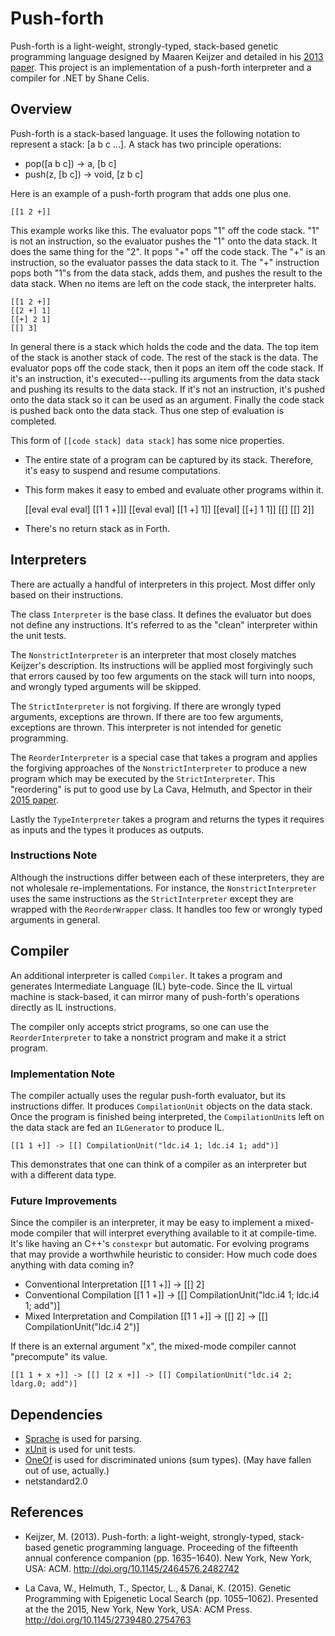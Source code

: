 Push-forth
==========

Push-forth is a light-weight, strongly-typed, stack-based genetic programming language designed by Maaren Keijzer and detailed in his [2013 paper](https://www.lri.fr/~hansen/proceedings/2013/GECCO/companion/p1635.pdf).  This project is an implementation of a push-forth interpreter and a compiler for .NET by Shane Celis.

Overview
--------

Push-forth is a stack-based language.  It uses the following notation to represent a stack: [a b c ...].  A stack has two principle operations:

* pop([a b c]) -> a, [b c]
* push(z, [b c]) -> void, [z b c]

Here is an example of a push-forth program that adds one plus one.

    [[1 2 +]]

This example works like this.  The evaluator pops "1" off the code stack.  "1" is not an instruction, so the evaluator pushes the "1" onto the data stack.  It does the same thing for the "2".  It pops "+" off the code stack.  The "+" is an instruction, so the evaluator passes the data stack to it.  The "+" instruction pops both "1"s from the data stack, adds them, and pushes the result to the data stack.  When no items are left on the code stack, the interpreter halts.

    [[1 2 +]]
    [[2 +] 1]
    [[+] 2 1]
    [[] 3]

In general there is a stack which holds the code and the data.  The top item of the stack is another stack of code.  The rest of the stack is the data.  The evaluator pops off the code stack, then it pops an item off the code stack.  If it's an instruction, it's executed---pulling its arguments from the data stack and pushing its results to the data stack.  If it's not an instruction, it's pushed onto the data stack so it can be used as an argument.  Finally the code stack is pushed back onto the data stack.  Thus one step of evaluation is completed.

This form of `[[code stack] data stack]` has some nice properties.

* The entire state of a program can be captured by its stack.  Therefore, it's easy to suspend and resume computations.

* This form makes it easy to embed and evaluate other programs within it.

    [[eval eval eval] [[1 1 +]]]
    [[eval eval] [[1 +] 1]]
    [[eval] [[+] 1 1]]
    [[] [[] 2]]

* There's no return stack as in Forth.

Interpreters
------------

There are actually a handful of interpreters in this project.  Most differ only based on their instructions.

The class `Interpreter` is the base class.  It defines the evaluator but does not define any instructions.  It's referred to as the "clean" interpreter within the unit tests.

The `NonstrictInterpreter` is an interpreter that most closely matches Keijzer's description.  Its instructions will be applied most forgivingly such that errors caused by too few arguments on the stack will turn into noops, and wrongly typed arguments will be skipped.

The `StrictInterpreter` is not forgiving.  If there are wrongly typed arguments, exceptions are thrown.  If there are too few arguments, exceptions are thrown.  This interpreter is not intended for genetic programming.

The `ReorderInterpreter` is a special case that takes a program and applies the forgiving approaches of the `NonstrictInterpreter` to produce a new program which may be executed by the `StrictInterpreter`.  This "reordering" is put to good use by La Cava, Helmuth, and Spector in their [2015 paper](https://dl.acm.org/citation.cfm?id=2754763).

Lastly the `TypeInterpreter` takes a program and returns the types it requires as inputs and the types it produces as outputs.

### Instructions Note

Although the instructions differ between each of these interpreters, they are not wholesale re-implementations.  For instance, the `NonstrictInterpreter` uses the same instructions as the `StrictInterpreter` except they are wrapped with the `ReorderWrapper` class.  It handles too few or wrongly typed arguments in general.

Compiler
--------

An additional interpreter is called `Compiler`.  It takes a program and generates Intermediate Language (IL) byte-code.  Since the IL virtual machine is stack-based, it can mirror many of push-forth's operations directly as IL instructions.

The compiler only accepts strict programs, so one can use the `ReorderInterpreter` to take a nonstrict program and make it a strict program.

### Implementation Note

The compiler actually uses the regular push-forth evaluator, but its instructions differ.  It produces `CompilationUnit` objects on the data stack.  Once the program is finished being interpreted, the `CompilationUnit`s left on the data stack are fed an `ILGenerator` to produce IL.

    [[1 1 +]] -> [[] CompilationUnit("ldc.i4 1; ldc.i4 1; add")]

This demonstrates that one can think of a compiler as an interpreter but with a different data type.

### Future Improvements

Since the compiler is an interpreter, it may be easy to implement a mixed-mode compiler that will interpret everything available to it at compile-time.  It's like having an C++'s `constexpr` but automatic.  For evolving programs that may provide a worthwhile heuristic to consider: How much code does anything with data coming in?

* Conventional Interpretation
    [[1 1 +]] -> [[] 2]
* Conventional Compilation
    [[1 1 +]] -> [[] CompilationUnit("ldc.i4 1; ldc.i4 1; add")]
* Mixed Interpretation and Compilation
    [[1 1 +]] -> [[] 2] -> [[] CompilationUnit("ldc.i4 2")]

If there is an external argument "x", the mixed-mode compiler cannot "precompute" its value.

    [[1 1 + x +]] -> [[] [2 x +]] -> [[] CompilationUnit("ldc.i4 2; ldarg.0; add")]

Dependencies
------------

* [Sprache](https://github.com/sprache/Sprache) is used for parsing.
* [xUnit](https://xunit.github.io/docs/getting-started-dotnet-core.html) is used for unit tests.
* [OneOf](https://github.com/mcintyre321/OneOf) is used for discriminated unions (sum types).  (May have fallen out of use, actually.)
* netstandard2.0

References
----------

* Keijzer, M. (2013). Push-forth: a light-weight, strongly-typed, stack-based genetic programming language. Proceeding of the fifteenth annual conference companion (pp. 1635–1640). New York, New York, USA: ACM. http://doi.org/10.1145/2464576.2482742

* La Cava, W., Helmuth, T., Spector, L., & Danai, K. (2015). Genetic Programming with Epigenetic Local Search (pp. 1055–1062). Presented at the the 2015, New York, New York, USA: ACM Press. http://doi.org/10.1145/2739480.2754763
